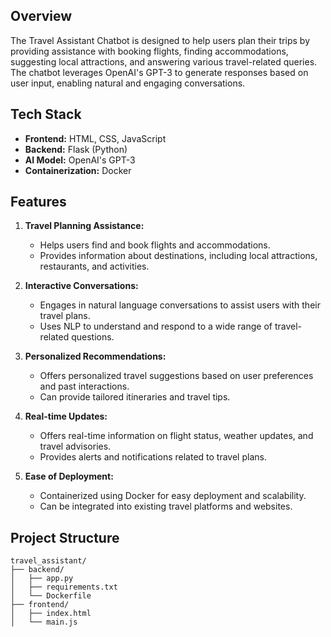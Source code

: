 ## Overview
The Travel Assistant Chatbot is designed to help users plan their trips by providing assistance with booking flights, finding accommodations, suggesting local attractions, and answering various travel-related queries. The chatbot leverages OpenAI's GPT-3 to generate responses based on user input, enabling natural and engaging conversations.

## Tech Stack
- **Frontend:** HTML, CSS, JavaScript
- **Backend:** Flask (Python)
- **AI Model:** OpenAI's GPT-3
- **Containerization:** Docker

## Features
1. **Travel Planning Assistance:**
   - Helps users find and book flights and accommodations.
   - Provides information about destinations, including local attractions, restaurants, and activities.

2. **Interactive Conversations:**
   - Engages in natural language conversations to assist users with their travel plans.
   - Uses NLP to understand and respond to a wide range of travel-related questions.

3. **Personalized Recommendations:**
   - Offers personalized travel suggestions based on user preferences and past interactions.
   - Can provide tailored itineraries and travel tips.

4. **Real-time Updates:**
   - Offers real-time information on flight status, weather updates, and travel advisories.
   - Provides alerts and notifications related to travel plans.

5. **Ease of Deployment:**
   - Containerized using Docker for easy deployment and scalability.
   - Can be integrated into existing travel platforms and websites.

## Project Structure
```plaintext
travel_assistant/
├── backend/
│   ├── app.py
│   ├── requirements.txt
│   └── Dockerfile
├── frontend/
│   ├── index.html
│   └── main.js
